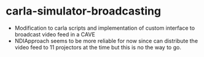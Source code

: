 # carla-simulator-broadcasting
- Modification to carla scripts and implementation of custom interface to broadcast video feed in a CAVE
- NDIApproach seems to be more reliable for now since can distribute the video feed to 11 projectors at the time but this is no the way to go.

